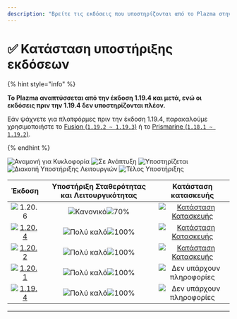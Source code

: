 ```yaml
---
description: "Βρείτε τις εκδόσεις που υποστηρίζονται από το Plazma στην Minecraft: Java Edition."
---
```


# ✅ Κατάσταση υποστήριξης εκδόσεων

{% hint style="info" %}

**Το Plazma αναπτύσσεται από την έκδοση 1.19.4 και μετά, ενώ οι εκδόσεις πριν την 1.19.4 δεν υποστηρίζονται πλέον.**

Εάν ψάχνετε για πλατφόρμες πριν την έκδοση 1.19.4, παρακαλούμε χρησιμοποιήστε το [Fusion (`1.19.2 ~ 1.19.3`)](https://github.com/RuinedTechnologyUnify/Fusion) ή το [Prismarine (`1.18.1 ~ 1.19.2`)](https://github.com/PrismarineTeam/Prismarine).

{% endhint %}

[wtr]: https://badge.plazmamc.org/0/Σε%20αναμονή%20κυκλοφορίας
[idv]: https://badge.plazmamc.org/1/Σε_Ανάπτυξη
[atv]: https://badge.plazmamc.org/2/Υποστηρίζεται
[fse]: https://badge.plazmamc.org/6/Διακοπή_Υποστήριξης_Λειτουργιών
[eol]: https://badge.plazmamc.org/4/Τέλος_Υποστήριξης
[ukn]: <https://badge.plazmamc.org/0/Δεν υπάρχουν πληροφορίες>
[vgd]: <https://badge.plazmamc.org/1/Πολύ καλό>
[mid]: https://badge.plazmamc.org/6/Κανονικό
[100]: https://badge.plazmamc.org/percent/100

![Αναμονή για Κυκλοφορία][wtr] ![Σε Ανάπτυξη][idv] ![Υποστηρίζεται][atv] ![Διακοπή Υποστήριξης Λειτουργιών][fse] ![Τέλος Υποστήριξης][eol]

|                                       Έκδοση                                      |          Υποστήριξη Σταθερότητας και Λειτουργικότητας         |                                              Κατάσταση κατασκευής                                             |
| :-------------------------------------------------------------------------------: | :-----------------------------------------------------------: | :-----------------------------------------------------------------------------------------------------------: |
|                   ![1.20.6](https://badge.plazmamc.org/1/1.20.6)                  | ![Κανονικό][vgd]![70%](https://badge.plazmamc.org/percent/70) | [![Κατάσταση Κατασκευής](https://build.plazmamc.org/1.20.6)](https://build.plazmamc.org/1.20.6?redirect=true) |
| [![1.20.4](https://badge.plazmamc.org/2/1.20.4)](https://git.plazmamc.org/1.20.4) |                 ![Πολύ καλό][vgd]![100%][100]                 | [![Κατάσταση Κατασκευής](https://build.plazmamc.org/1.20.4)](https://build.plazmamc.org/1.20.4?redirect=true) |
| [![1.20.2](https://badge.plazmamc.org/4/1.20.2)](https://git.plazmamc.org/1.20.2) |                 ![Πολύ καλό][vgd]![100%][100]                 | [![Κατάσταση Κατασκευής](https://build.plazmamc.org/1.20.2)](https://build.plazmamc.org/1.20.2?redirect=true) |
| [![1.20.1](https://badge.plazmamc.org/4/1.20.1)](https://git.plazmamc.org/1.20.1) |                 ![Πολύ καλό][vgd]![100%][100]                 |                                        ![Δεν υπάρχουν πληροφορίες][ukn]                                       |
| [![1.19.4](https://badge.plazmamc.org/4/1.19.4)](https://git.plazmamc.org/1.19.4) |                 ![Πολύ καλό][vgd]![100%][100]                 |                                        ![Δεν υπάρχουν πληροφορίες][ukn]                                       |

***
